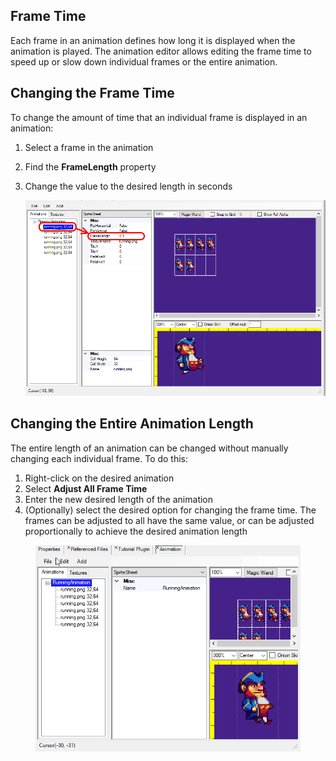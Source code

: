 ## Frame Time

Each frame in an animation defines how long it is displayed when the animation is played. The animation editor allows editing the frame time to speed up or slow down individual frames or the entire animation.

## Changing the Frame Time

To change the amount of time that an individual frame is displayed in an animation:

1.  Select a frame in the animation

2.  Find the **FrameLength** property

3.  Change the value to the desired length in seconds

    ![](/media/2018-03-img_5aa594748525e.png)

## Changing the Entire Animation Length

The entire length of an animation can be changed without manually changing each individual frame. To do this:

1.  Right-click on the desired animation
2.  Select **Adjust All Frame Time**
3.  Enter the new desired length of the animation
4.  (Optionally) select the desired option for changing the frame time. The frames can be adjusted to all have the same value, or can be adjusted proportionally to achieve the desired animation length



<figure><img src="/media/2018-03-2018-03-11_14-44-18.gif" alt=""><figcaption></figcaption></figure>


